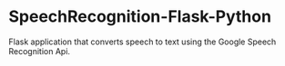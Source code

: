 # SpeechRecognition-Flask-Python
Flask application that converts speech to text using the Google Speech Recognition Api.
